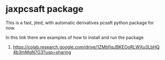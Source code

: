 # jaxpcsaft package

This is a fast, jited, with automatic derivatives pcsaft python package for now.

In this link there are examples of how to install and run the package

 1. https://colab.research.google.com/drive/1ZMbflqJBKEOoRLWXu3LbHQ4b3mMgN7G3?usp=sharing